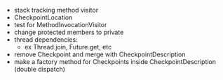 - stack tracking method visitor
- CheckpointLocation
- test for MethodInvocationVisitor
- change protected members to private
- thread dependencies:
  - ex Thread.join, Future.get, etc
- remove Checkpoint and merge with CheckpointDescription
- make a factory method for Checkpoints inside CheckpointDescription (double dispatch)